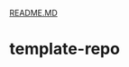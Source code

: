 [README.MD](https://github.com/Sunshinepunch/template-repo/files/7092788/README.MD)
# template-repo



